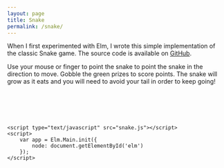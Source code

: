 ```yaml
---
layout: page
title: Snake
permalink: /snake/
---
```


When I first experimented with Elm, I wrote this simple implementation of the classic Snake game. The source code is available on [GitHub][snake-repo].

Use your mouse or finger to point the snake to point the snake in the direction to move. Gobble the green prizes to score points. The snake will grow as it eats and you will need to avoid your tail in order to keep going!

<pre>
    <div id="elm"></div>
    <script type="text/javascript" src="elm-pep.js"></script>
    <script type="text/javascript" src="snake.js"></script>
    <script>
        var app = Elm.Main.init({
            node: document.getElementById('elm')
        });
    </script>
</pre>

[snake-repo]: https://github.com/MartinSnyder/elm-snake